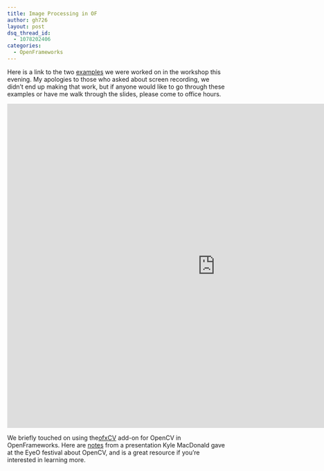 ```yaml
---
title: Image Processing in OF
author: gh726
layout: post
dsq_thread_id:
  - 1078202406
categories:
  - OpenFrameworks
---
```

<p>Here is a link to the two <a href="https://github.com/itpresidents/OF_imageProcessing_workshop">examples</a> we were worked on in the workshop this evening. My apologies to those who asked about screen recording, we didn&#8217;t end up making that work, but if anyone would like to go through these examples or have me walk through the slides, please come to office hours.</p>
<p><iframe src="https://docs.google.com/presentation/d/11W0kdcd1NrEQ68yKxAuDEDh7Uygl7KvOvrLU1xYkdP4/embed?start=false&#038;loop=false&#038;delayms=3000" frameborder="0" width="960" height="749" allowfullscreen="true" mozallowfullscreen="true" webkitallowfullscreen="true"></iframe></p>
<p>We briefly touched on using the<a href="https://github.com/kylemcdonald/ofxCv">ofxCV</a> add-on for OpenCV in OpenFrameworks. Here are <a href="https://github.com/kylemcdonald/ofxCv/wiki/Intermediate-Computer-Vision-with-openFrameworks">notes</a> from a presentation Kyle MacDonald gave at the EyeO festival about OpenCV, and is a great resource if you&#8217;re interested in learning more.</p>
